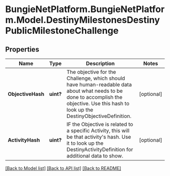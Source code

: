# BungieNetPlatform.BungieNetPlatform.Model.DestinyMilestonesDestinyPublicMilestoneChallenge
## Properties

Name | Type | Description | Notes
------------ | ------------- | ------------- | -------------
**ObjectiveHash** | **uint?** | The objective for the Challenge, which should have human-readable data about what needs to be done to accomplish the objective. Use this hash to look up the DestinyObjectiveDefinition. | [optional] 
**ActivityHash** | **uint?** | IF the Objective is related to a specific Activity, this will be that activity&#39;s hash. Use it to look up the DestinyActivityDefinition for additional data to show. | [optional] 

[[Back to Model list]](../README.md#documentation-for-models) [[Back to API list]](../README.md#documentation-for-api-endpoints) [[Back to README]](../README.md)

